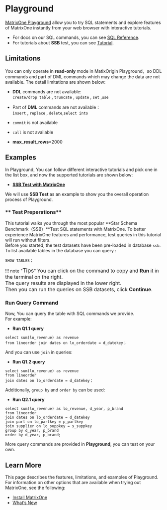 # **Playground**
[MatrixOne Playground](https://playground.matrixorigin.io/?tutorial=SSB-test-with-matrixone&step=1) allow you to try SQL statements and explore features of MatrixOne instantly from your web browser with interactive tutorials.  
 
* For docs on our SQL commands, you can see [SQL Reference](../Reference/SQL-Reference/Data-Definition-Statements/create-database.md).  
* For tutorials about **SSB** test, you can see [Tutorial](../Get-Started/Tutorial/SSB-test-with-matrixone.md).

## **Limitations**

You can only operate in **read-only** mode in MatixOrigin Playground，so DDL commands and part of DML commands which may change the data are not available. The detail limitations are shown below:

* **DDL** commands are not available:  
```create/drop table``` , ```truncate``` , ```update``` , ```set``` ,```use```  
  
* Part of **DML** commands are not available：  
```insert``` , ```replace``` , ```delete```,```select into ```  

* ```commit``` is not available

* ```call``` is not available

* **max_result_rows**=2000  
## **Examples**

In Playground, You can follow different interactive tutorials and pick one in the list box, and now the supported tutorials are shown below:  

* [**SSB Test with MatrixOne**](https://playground.matrixorigin.io/?tutorial=SSB-test-with-matrixone&step=1) 
     
We will use **SSB Test** as an example to show you the overall operation process of Playground.  
### ** Test Preperations**  

This tutorial walks you through the most popular **Star Schema Benchmark（SSB）**Test SQL statements with MatrixOne. To better experience MatrixOne features and performance, test queries in this tutorial will run without filters.  
Before you started, the test datasets have been pre-loaded in  database `ssb`. To list available tables in the database you can query :

```
SHOW TABLES；
```

!!! note  "<font size=4>Tips</font>"
    <font size=3>You can click on the command to copy and **Run** it in the terminal on the right.</font>  
    <font size=3>The query results are displayed in the lower right.</font>  
    <font size=3>Then you can run the queries on SSB datasets, click **Continue**.</font>  



### **Run Query Command**
Now, You can query the table with SQL commands we provide.  
For example:  

* **Run Q1.1 query**

```
select sum(lo_revenue) as revenue
from lineorder join dates on lo_orderdate = d_datekey；
```
And you can use ```join``` in queries: 

* **Run Q1.2 query**

```
select sum(lo_revenue) as revenue
from lineorder
join dates on lo_orderdate = d_datekey；
```
Additionally, ```group by``` and ```order by``` can be used:

* **Run Q2.1 query**

```
select sum(lo_revenue) as lo_revenue, d_year, p_brand
from lineorder
join dates on lo_orderdate = d_datekey
join part on lo_partkey = p_partkey
join supplier on lo_suppkey = s_suppkey
group by d_year, p_brand
order by d_year, p_brand;
```
More query commands are provided in **Playground**, you can test on your own.

## **Learn More**
This page describes the features, limitations, and examples of Playground. For information on other options that are available when trying out MatrixOne, see the following:

* [Install MatrixOne](install-standalone-matrixone.md)
* [What‘s New](../Overview/what's-new.md)
